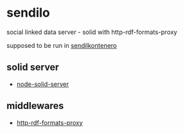 # sendilo

social linked data server - solid with http-rdf-formats-proxy

supposed to be run in [sendilkontenero](https://github.com/sendilo/sendilkontenero)

## solid server

 * [node-solid-server](https://github.com/solid/node-solid-server)

## middlewares

 * [http-rdf-formats-proxy](https://github.com/rdf-ext/http-rdf-formats-proxy)
